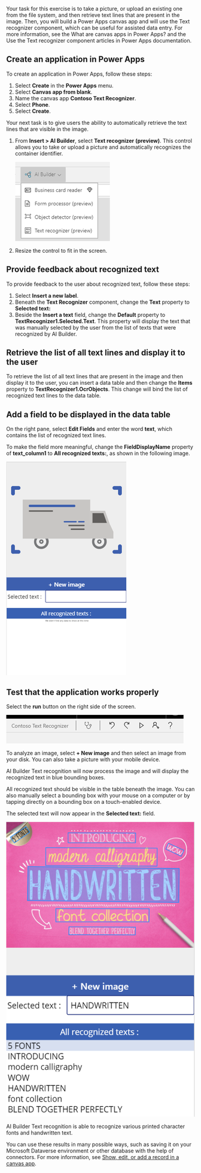 Your task for this exercise is to take a picture, or upload an existing one from the file system, and then retrieve text lines that are present in the image. Then, you will build a Power Apps canvas app and will use the Text recognizer component, which can be useful for assisted data entry. For more information, see the What are canvas apps in Power Apps? and the Use the Text recognizer component articles in Power Apps documentation.

## Create an application in Power Apps

To create an application in Power Apps, follow these steps:

1. Select **Create** in the **Power Apps** menu.
2. Select **Canvas app from blank**.
3. Name the canvas app **Contoso Text Recognizer**.
4. Select **Phone**.
5. Select **Create**.

Your next task is to give users the ability to automatically retrieve the text lines that are visible in the image.

1. From **Insert > AI Builder**, select **Text recognizer (preview)**. This control allows you to take or upload a picture and automatically recognizes the container identifier.

    ![A I Builder dropped down to show Business card reader, Form processor, Object detector, and Text recognizer controls.](../media/image9.png)
2. Resize the control to fit in the screen.

## Provide feedback about recognized text

To provide feedback to the user about recognized text, follow these steps:

1. Select **Insert a new label**.
2. Beneath the **Text Recognizer** component, change the **Text** property to **Selected text:**
3. Beside the **Insert a text** field, change the **Default** property to **TextRecognizer1.Selected.Text**. This property will display the text that was manually selected by the user from the list of texts that were recognized by AI Builder.

## Retrieve the list of all text lines and display it to the user

To retrieve the list of all text lines that are present in the image and then display it to the user, you can insert a data table and then change the **Items** property to **TextRecognizer1.OcrObjects**. This change will bind the list of recognized text lines to the data table.

## Add a field to be displayed in the data table

On the right pane, select **Edit Fields** and enter the word **text**, which contains the list of recognized text lines.

To make the field more meaningful, change the **FieldDisplayName** property of **text\_column1** to **All recognized texts:**, as shown in the following image.

![Screenshot of the Text recognizer control has a New image button, Selected text box, and All recognized texts.](../media/image10.png)

## Test that the application works properly

Select the **run** button on the right side of the screen.

![Screenshot of the toolbar that includes the Run button.](../media/image11.png)

To analyze an image, select **+ New image** and then select an image from your disk. You can also take a picture with your mobile device.

AI Builder Text recognition will now process the image and will display the recognized text in blue bounding boxes.

All recognized text should be visible in the table beneath the image. You can also manually select a bounding box with your mouse on a computer or by tapping directly on a bounding box on a touch-enabled device.

The selected text will now appear in the **Selected text:** field.

![Screenshot of an image with various handwritten fonts with All recognized texts in a list below it.](../media/image12.png)

AI Builder Text recognition is able to recognize various printed character fonts and handwritten text.

You can use these results in many possible ways, such as saving it on your Microsoft Dataverse environment or other database with the help of connectors. For more information, see [Show, edit, or add a record in a canvas app](/powerapps/maker/canvas-apps/add-form/?azure-portal=true).

